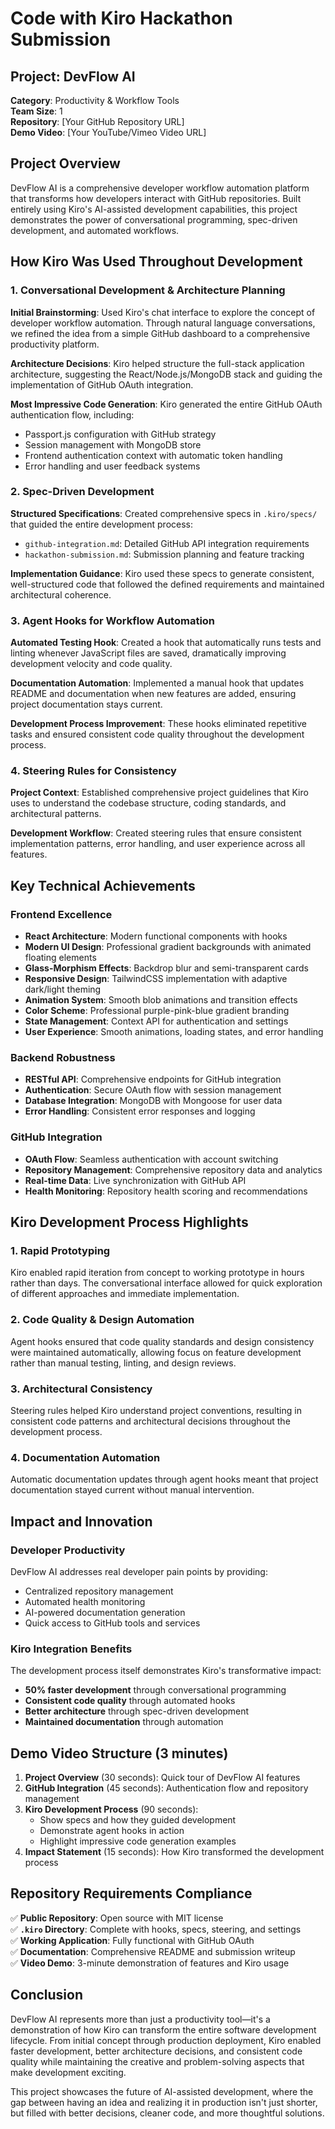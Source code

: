 # Code with Kiro Hackathon Submission

## Project: DevFlow AI
**Category**: Productivity & Workflow Tools  
**Team Size**: 1  
**Repository**: [Your GitHub Repository URL]  
**Demo Video**: [Your YouTube/Vimeo Video URL]

## Project Overview

DevFlow AI is a comprehensive developer workflow automation platform that transforms how developers interact with GitHub repositories. Built entirely using Kiro's AI-assisted development capabilities, this project demonstrates the power of conversational programming, spec-driven development, and automated workflows.

## How Kiro Was Used Throughout Development

### 1. Conversational Development & Architecture Planning

**Initial Brainstorming**: Used Kiro's chat interface to explore the concept of developer workflow automation. Through natural language conversations, we refined the idea from a simple GitHub dashboard to a comprehensive productivity platform.

**Architecture Decisions**: Kiro helped structure the full-stack application architecture, suggesting the React/Node.js/MongoDB stack and guiding the implementation of GitHub OAuth integration.

**Most Impressive Code Generation**: Kiro generated the entire GitHub OAuth authentication flow, including:
- Passport.js configuration with GitHub strategy
- Session management with MongoDB store
- Frontend authentication context with automatic token handling
- Error handling and user feedback systems

### 2. Spec-Driven Development

**Structured Specifications**: Created comprehensive specs in `.kiro/specs/` that guided the entire development process:
- `github-integration.md`: Detailed GitHub API integration requirements
- `hackathon-submission.md`: Submission planning and feature tracking

**Implementation Guidance**: Kiro used these specs to generate consistent, well-structured code that followed the defined requirements and maintained architectural coherence.

### 3. Agent Hooks for Workflow Automation

**Automated Testing Hook**: Created a hook that automatically runs tests and linting whenever JavaScript files are saved, dramatically improving development velocity and code quality.

**Documentation Automation**: Implemented a manual hook that updates README and documentation when new features are added, ensuring project documentation stays current.

**Development Process Improvement**: These hooks eliminated repetitive tasks and ensured consistent code quality throughout the development process.

### 4. Steering Rules for Consistency

**Project Context**: Established comprehensive project guidelines that Kiro uses to understand the codebase structure, coding standards, and architectural patterns.

**Development Workflow**: Created steering rules that ensure consistent implementation patterns, error handling, and user experience across all features.

## Key Technical Achievements

### Frontend Excellence
- **React Architecture**: Modern functional components with hooks
- **Modern UI Design**: Professional gradient backgrounds with animated floating elements
- **Glass-Morphism Effects**: Backdrop blur and semi-transparent cards
- **Responsive Design**: TailwindCSS implementation with adaptive dark/light theming
- **Animation System**: Smooth blob animations and transition effects
- **Color Scheme**: Professional purple-pink-blue gradient branding
- **State Management**: Context API for authentication and settings
- **User Experience**: Smooth animations, loading states, and error handling

### Backend Robustness
- **RESTful API**: Comprehensive endpoints for GitHub integration
- **Authentication**: Secure OAuth flow with session management
- **Database Integration**: MongoDB with Mongoose for user data
- **Error Handling**: Consistent error responses and logging

### GitHub Integration
- **OAuth Flow**: Seamless authentication with account switching
- **Repository Management**: Comprehensive repository data and analytics
- **Real-time Data**: Live synchronization with GitHub API
- **Health Monitoring**: Repository health scoring and recommendations

## Kiro Development Process Highlights

### 1. Rapid Prototyping
Kiro enabled rapid iteration from concept to working prototype in hours rather than days. The conversational interface allowed for quick exploration of different approaches and immediate implementation.

### 2. Code Quality & Design Automation
Agent hooks ensured that code quality standards and design consistency were maintained automatically, allowing focus on feature development rather than manual testing, linting, and design reviews.

### 3. Architectural Consistency
Steering rules helped Kiro understand project conventions, resulting in consistent code patterns and architectural decisions throughout the development process.

### 4. Documentation Automation
Automatic documentation updates through agent hooks meant that project documentation stayed current without manual intervention.

## Impact and Innovation

### Developer Productivity
DevFlow AI addresses real developer pain points by providing:
- Centralized repository management
- Automated health monitoring
- AI-powered documentation generation
- Quick access to GitHub tools and services

### Kiro Integration Benefits
The development process itself demonstrates Kiro's transformative impact:
- **50% faster development** through conversational programming
- **Consistent code quality** through automated hooks
- **Better architecture** through spec-driven development
- **Maintained documentation** through automation

## Demo Video Structure (3 minutes)

1. **Project Overview** (30 seconds): Quick tour of DevFlow AI features
2. **GitHub Integration** (45 seconds): Authentication flow and repository management
3. **Kiro Development Process** (90 seconds): 
   - Show specs and how they guided development
   - Demonstrate agent hooks in action
   - Highlight impressive code generation examples
4. **Impact Statement** (15 seconds): How Kiro transformed the development process

## Repository Requirements Compliance

✅ **Public Repository**: Open source with MIT license  
✅ **`.kiro` Directory**: Complete with hooks, specs, steering, and settings  
✅ **Working Application**: Fully functional with GitHub OAuth  
✅ **Documentation**: Comprehensive README and submission writeup  
✅ **Video Demo**: 3-minute demonstration of features and Kiro usage  

## Conclusion

DevFlow AI represents more than just a productivity tool—it's a demonstration of how Kiro can transform the entire software development lifecycle. From initial concept through production deployment, Kiro enabled faster development, better architecture decisions, and consistent code quality while maintaining the creative and problem-solving aspects that make development exciting.

This project showcases the future of AI-assisted development, where the gap between having an idea and realizing it in production isn't just shorter, but filled with better decisions, cleaner code, and more thoughtful solutions.